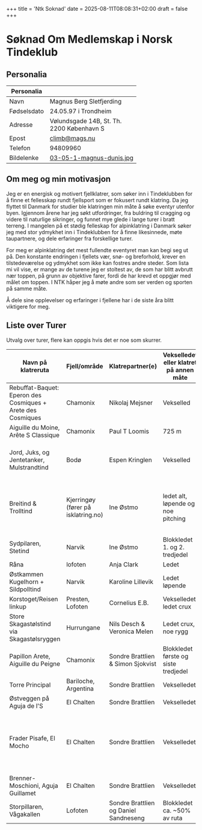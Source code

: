 +++
title = 'Ntk Soknad'
date = 2025-08-11T08:08:31+02:00
draft = false
+++
# Søknad Om Medlemskap i Norsk Tindeklub

## Personalia

 Personalia |  </br>
--- | ---
Navn |  Magnus Berg Sletfjerding
Fødselsdato | 24.05.97 i Trondheim 
Adresse | Vølundsgade 14B, St. Th. </br> 2200 København S
Epost | climb@mags.nu
Telefon | 94809960
Bildelenke |[03-05-1-magnus-dunis.jpg](https://mags.nu/travel/patagonia-2-chalten/images/03-05-1-magnus-dunis.jpg)

## Om meg og min motivasjon

Jeg er en energisk og motivert fjellklatrer, som søker inn i Tindeklubben for å finne et fellesskap rundt fjellsport som er fokusert rundt klatring.
Da jeg flyttet til Danmark for studier ble klatringen min måte å søke eventyr utenfor byen. Igjennom årene har jeg søkt utfordringer, fra buldring til cragging og videre til naturlige sikringer, og funnet mye glede i lange turer i bratt terreng. I mangelen på et stødig felleskap for alpinklatring i Danmark søker jeg med stor ydmykhet inn i Tindeklubben for å finne likesinnede, møte taupartnere, og dele erfaringer fra forskellige turer. 

For meg er alpinklatring det mest fullendte eventyret man kan begi seg ut på. Den konstante endringen i fjellets vær, snø- og breforhold, krever en tilstedeværelse og ydmykhet som ikke kan fostres andre steder. Som lista mi vil vise, er mange av de turene jeg er stoltest av, de som har blitt avbrutt nær toppen, på grunn av objektive farer, fordi de har krevd et oppgjør med målet om toppen. I NTK håper jeg å møte andre som ser verden og sporten på samme måte.

Å dele sine opplevelser og erfaringer i fjellene har i de siste åra blitt viktigere for meg.



## Liste over Turer
Utvalg over turer, flere kan oppgis hvis det er noe som skurrer.

|  Navn på klatreruta |   Fjell/område |   Klatrepartner(e) |   Vekselledet eller klatret på annen måte |   Lengde på rute |   Grad på rute |   Når på året |   I hvilket år ruta ble klatret |   Evt. spesielle forhold under bestigningen |
| --- | --- | --- | --- | --- | --- | --- | --- | --- | 
| Rebuffat-Baquet: Eperon des Cosmiques + Arete des Cosmiques | Chamonix | Nikolaj Mejsner | Vekselled | 400m | 6a | Juni | 2021 | første gang i alpint terreng |
| Aiguille du Moine,  Arête S Classique  | Chamonix | Paul T Loomis | 725 m | Vekselled(løpende, led crux) | Juli | 2022 | |
| Jord, Juks, og Jentetanker, Mulstrandtind | Bodø | Espen Kringlen | Vekselled | 3 t.l. | N5 | Juni | 2023 | Eventyrlig moseklatring på god vinterrute i sommerforhold | 
| Breitind & Trolltind | Kjerringøy (fører på isklatring.no)| Ine Østmo | ledet alt, løpende og noe pitching | 20 timer bil til bil | Juni | 2023 | utmarsjstien var dekt i snø og våt, så vi reverserte ryggtraversen i stedet. [Se fører her](https://isklatring.no/bodo/Fjellruter_Bodo_2024.pdf) |
| Sydpilaren, Stetind| Narvik | Ine Østmo | Blokkledet 1. og 2. tredjedel | 12 tl | N6- |  Juni | 2023 | |
| Råna | lofoten | Anja Clark | Ledet |300m|N6 |August |2023| |
| Østkammen Kugelhorn + Sildpolltind | Narvik | Karoline Lillevik | Ledet løpende | 300m | N5- | Juni | 2024| |
| Korstoget/Reisen linkup | Presten, Lofoten | Cornelius E.B. | Vekselledet, ledet crux | 9 t.l. |
| Store Skagastølstind via Skagastølsryggen | Hurrungane | Nils Desch & Veronica Melen | Ledet crux, noe rygg | | 4 | September  | 2024 |
| Papillon Arete, Aiguille du Peigne | Chamonix | Sondre Brattlien & Simon Sjokvist | Blokkledet første og siste tredjedel | 8 tl | 5c | Oktober | 2024 |  |
| Torre Principal | Bariloche, Argentina | Sondre Brattlien | Vekselledet | 5 t.l. | 6a | Desember | 2024 |
| Østveggen på Aguja de l'S | El Chalten |  Sondre Brattlien | Vekselledet | 6 t.l. + 300m løpende | 6a | Januar | 2025 |
| Frader Pisafe, El Mocho | El Chalten | Sondre Brattlien | Vekselledet | 400m | 6c+ | Januar | 2025 | Minus siste (5+) taulengde før rapell grunnet for mye snøsmelting og tilsvarende løs stein på ruta |
| Brenner-Moschioni, Aguja Guillamet | El Chalten |  Sondre Brattlien | Vekselledet | 800m (?)|  6b+ | Januar | 2025 |
| Storpillaren, Vågakallen | Lofoten  | Sondre Brattlien og Daniel Sandneseng | Blokkledet ca. ~50% av ruta | 16 t.l. | N7 | Juli | 2025 | 2 fall: 4, 5 t.l.  |
